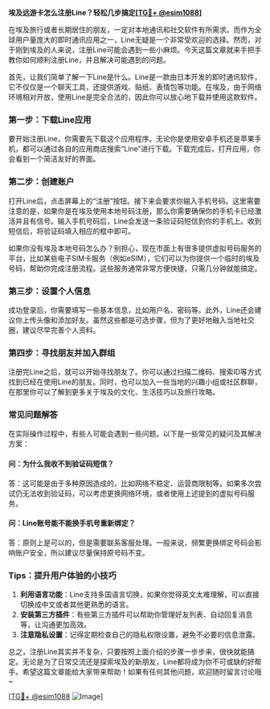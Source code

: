 **埃及远游卡怎么注册Line？轻松几步搞定[[TG💪+ @esim1088](https://t.me/s/esim1088)]**

在埃及旅行或者长期居住的朋友，一定对本地通讯和社交软件有所需求。而作为全球用户量庞大的即时通讯应用之一，Line无疑是一个非常受欢迎的选择。然而，对于刚到埃及的人来说，注册Line可能会遇到一些小麻烦。今天这篇文章就来手把手教你如何顺利注册Line，并且解决可能遇到的问题。

首先，让我们简单了解一下Line是什么。Line是一款由日本开发的即时通讯软件，它不仅仅是一个聊天工具，还提供游戏、贴纸、表情包等功能。在埃及，由于网络环境相对开放，使用Line是完全合法的，因此你可以放心地下载并使用这款软件。

### **第一步：下载Line应用**
要开始注册Line，你需要先下载这个应用程序。无论你是使用安卓手机还是苹果手机，都可以通过各自的应用商店搜索“Line”进行下载。下载完成后，打开应用，你会看到一个简洁友好的界面。

### **第二步：创建账户**
打开Line后，点击屏幕上的“注册”按钮。接下来会要求你输入手机号码。这里需要注意的是，如果你是在埃及使用本地号码注册，那么你需要确保你的手机卡已经激活并且有信号。输入手机号码后，Line会发送一条验证码短信到你的手机上。收到短信后，将验证码填入相应的框中即可。

如果你没有埃及本地号码怎么办？别担心，现在市面上有很多提供虚拟号码服务的平台，比如某些电子SIM卡服务（例如eSIM），它们可以为你提供一个临时的埃及号码，帮助你完成注册流程。这些服务通常非常方便快捷，只需几分钟就能搞定。

### **第三步：设置个人信息**
成功登录后，你需要填写一些基本信息，比如用户名、密码等。此外，Line还会建议你上传头像和添加好友。虽然这些都是可选步骤，但为了更好地融入当地社交圈，建议尽早完善个人资料。

### **第四步：寻找朋友并加入群组**
注册完Line之后，就可以开始寻找朋友了。你可以通过扫描二维码、搜索ID等方式找到已经在使用Line的朋友。同时，也可以加入一些当地的兴趣小组或社区群聊，在那里你可以了解到更多关于埃及的文化、生活技巧以及旅行攻略。

### **常见问题解答**
在实际操作过程中，有些人可能会遇到一些问题。以下是一些常见的疑问及其解决方案：

#### **问：为什么我收不到验证码短信？**
答：这可能是由于多种原因造成的，比如网络不稳定、运营商限制等。如果多次尝试仍无法收到验证码，可以考虑更换网络环境，或者使用上述提到的虚拟号码服务。

#### **问：Line账号能不能换手机号重新绑定？**
答：原则上是可以的，但是需要联系客服处理。一般来说，频繁更换绑定号码会影响账户安全，所以建议尽量保持原号码不变。

### **Tips：提升用户体验的小技巧**
1. **利用语言功能**：Line支持多国语言切换，如果你觉得英文太难理解，可以直接切换成中文或者其他更熟悉的语言。
2. **安装第三方插件**：有些第三方插件可以帮助你管理好友列表、自动回复消息等，让沟通更加高效。
3. **注意隐私设置**：记得定期检查自己的隐私权限设置，避免不必要的信息泄露。

总之，注册Line其实并不复杂，只要按照上面介绍的步骤一步步来，很快就能搞定。无论是为了日常交流还是探索埃及的新朋友，Line都将成为你不可或缺的好帮手。希望这篇文章能给大家带来帮助！如果有任何其他问题，欢迎随时留言讨论哦~

[[TG💪+ @esim1088](https://t.me/s/esim1088) ![Image](https://i.postimg.cc/4NQfJmqS/Snipaste-2025-05-13-00-14-12.png)]